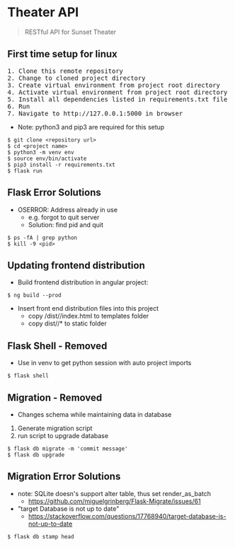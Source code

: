 # Theater API

>RESTful API for Sunset Theater

## First time setup for linux
<pre>
1. Clone this remote repository
2. Change to cloned project directory
3. Create virtual environment from project root directory
4. Activate virtual environment from project root directory
5. Install all dependencies listed in requirements.txt file
6. Run
7. Navigate to http://127.0.0.1:5000 in browser
</pre>

* Note: python3 and pip3 are required for this setup

```
$ git clone <repository url>
$ cd <project name>
$ python3 -m venv env
$ source env/bin/activate
$ pip3 install -r requirements.txt
$ flask run
```


## Flask Error Solutions
* OSERROR: Address already in use
    * e.g. forgot to quit server
    * Solution: find pid and quit

```
$ ps -fA | grep python
$ kill -9 <pid>
```

## Updating frontend distribution
* Build frontend distribution in angular project:
```
$ ng build --prod
```
* Insert front end distribution files into this project
    * copy /dist/<project name>/index.html to templates folder
    * copy dist/<project name>/* to static folder 
    
## Flask Shell - Removed
* Use in venv to get python session with auto project imports
```
$ flask shell
```

## Migration - Removed
* Changes schema while maintaining data in database
1. Generate migration script
2. run script to upgrade database

```
$ flask db migrate -m 'commit message'
$ flask db upgrade
```

## Migration Error Solutions
* note: SQLite doesn's support alter table, thus set render_as_batch
    * https://github.com/miguelgrinberg/Flask-Migrate/issues/61
* "target Database is not up to date"
    * https://stackoverflow.com/questions/17768940/target-database-is-not-up-to-date
```
$ flask db stamp head
```
